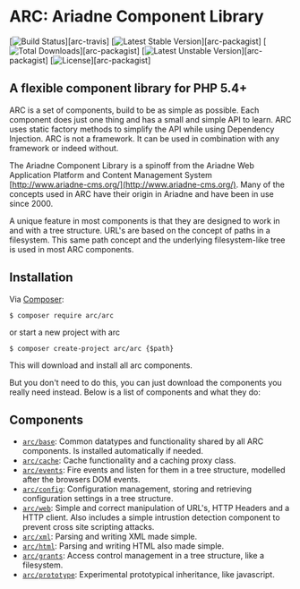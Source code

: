 ARC: Ariadne Component Library 
========================= 

[![Build Status](https://travis-ci.org/Ariadne-CMS/arc-arc.svg?branch=master)][arc-travis]
[![Latest Stable Version](https://poser.pugx.org/arc/arc/v/stable.svg)][arc-packagist]
[![Total Downloads](https://poser.pugx.org/arc/arc/downloads.svg)][arc-packagist]
[![Latest Unstable Version](https://poser.pugx.org/arc/arc/v/unstable.svg)][arc-packagist]
[![License](https://poser.pugx.org/arc/arc/license.svg)][arc-packagist]


A flexible component library for PHP 5.4+ 
----------------------------------------- 

ARC is a set of components, build to be as simple as possible. Each component does just one thing and has a small and 
simple API to learn. ARC uses static factory methods to simplify the API while using Dependency Injection. ARC is not a
framework. It can be used in combination with any framework or indeed without.

The Ariadne Component Library is a spinoff from the Ariadne Web Application Platform and Content Management System 
[http://www.ariadne-cms.org/](http://www.ariadne-cms.org/). Many of the concepts used in ARC have their origin in Ariadne
and have been in use since 2000. 

A unique feature in most components is that they are designed to work in and with a tree structure. URL's
are based on the concept of paths in a filesystem. This same path concept and the underlying filesystem-like tree is
used in most ARC components. 

Installation
------------

Via [Composer](https://getcomposer.org/doc/00-intro.md):

    $ composer require arc/arc

or start a new project with arc

    $ composer create-project arc/arc {$path}
    
This will download and install all arc components. 

But you don't need to do this, you can just download the components
you really need instead. Below is a list of components and what they do:

Components
----------
- [`arc/base`](https://github.com/Ariadne-CMS/arc-base/): Common datatypes and functionality shared by all ARC components.
Is installed automatically if needed.
- [`arc/cache`](https://github.com/Ariadne-CMS/arc-cache/): Cache functionality and a caching proxy class.
- [`arc/events`](https://github.com/Ariadne-CMS/arc-events/): Fire events and listen for them in a tree structure, 
modelled after the browsers DOM events.
- [`arc/config`](https://github.com/Ariadne-CMS/arc-config/): Configuration management, storing and retrieving 
configuration settings in a tree structure.
- [`arc/web`](https://github.com/Ariadne-CMS/arc-web/): Simple and correct manipulation of URL's, HTTP Headers 
and a HTTP client. Also includes a simple intrustion detection component to prevent cross site scripting attacks.
- [`arc/xml`](https://github.com/Ariadne-CMS/arc-xml/): Parsing and writing XML made simple.
- [`arc/html`](https://github.com/Ariadne-CMS/arc-html/): Parsing and writing HTML also made simple.
- [`arc/grants`](https://github.com/Ariadne-CMS/arc-grants/): Access control management in a tree structure, like a 
filesystem.
- [`arc/prototype`](https://github.com/Ariadne-CMS/arc-prototype/): Experimental prototypical inheritance, like javascript.

